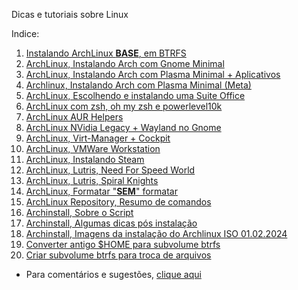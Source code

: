 Dicas e tutoriais sobre Linux

Indice:

01) [Instalando ArchLinux **BASE**, em BTRFS](https://elppans.github.io/doc-linux/archLinux_instalacao_base_btrfs)  
02) [ArchLinux, Instalando Arch com Gnome Minimal](https://elppans.github.io/doc-linux/archlinux_gnome_minimal)  
03) [ArchLinux, Instalando Arch com Plasma Minimal + Aplicativos](https://elppans.github.io/doc-linux/archlinux_plasma_minimal)  
04) [Archlinux, Instalando Arch com Plasma Minimal (Meta)](https://elppans.github.io/doc-linux/archlinux_plasma_meta)  
05) [ArchLinux, Escolhendo e instalando uma Suite Office](https://elppans.github.io/doc-linux/archlinux_suite_office)  
06) [ArchLinux com zsh, oh my zsh e powerlevel10k](https://elppans.github.io/doc-linux/archlinux_zsh_ohmyzsh_powerlevel10k)  
07) [ArchLinux AUR Helpers](https://elppans.github.io/doc-linux/archlinux_aur_helpers)  
08) [ArchLinux NVidia Legacy + Wayland no Gnome](https://elppans.github.io/doc-linux/archlinux_nvidia_legacy_wayland_gnome)  
09) [ArchLinux, Virt-Manager + Cockpit](https://elppans.github.io/doc-linux/archlinux_virt-manager_cockpit)   
10) [ArchLinux, VMWare Workstation](https://elppans.github.io/doc-linux/archlinux_vmware-workstation)  
11) [ArchLinux, Instalando Steam](https://elppans.github.io/doc-linux/archlinux_steam)  
12) [ArchLinux, Lutris, Need For Speed World](https://elppans.github.io/doc-linux/arch_lutris_nfs)  
13) [ArchLinux, Lutris, Spiral Knights](https://elppans.github.io/doc-linux/arch_lutris_spiralknights)  
14) [ArchLinux, Formatar "**SEM**" formatar](https://elppans.github.io/doc-linux/archlinux_formatar_sem_formatar)  
15) [ArchLinux Repository, Resumo de comandos](https://elppans.github.io/doc-linux/archlinux_repository_resumo_de_comandos)  
16) [Archinstall, Sobre o Script](https://elppans.github.io/doc-linux/archinstall_script)  
17) [Archinstall, Algumas dicas pós instalação](https://elppans.github.io/doc-linux/archinstall_tips_pos_inst)  
18) [Archinstall, Imagens da instalação do Archlinux ISO 01.02.2024](https://elppans.github.io/doc-linux/archinstall_img_archlinux-2024.02.01-x86_64)  
19) [Converter antigo $HOME para subvolume btrfs](https://elppans.github.io/doc-linux/converter_antigo_home_para_subvolume_btrfs)  
20) [Criar subvolume btrfs para troca de arquivos](https://elppans.github.io/doc-linux/criar_subvolume_btrfs_para_troca)  




* Para comentários e sugestões, [clique aqui](https://github.com/elppans/doc-linux/issues)  
